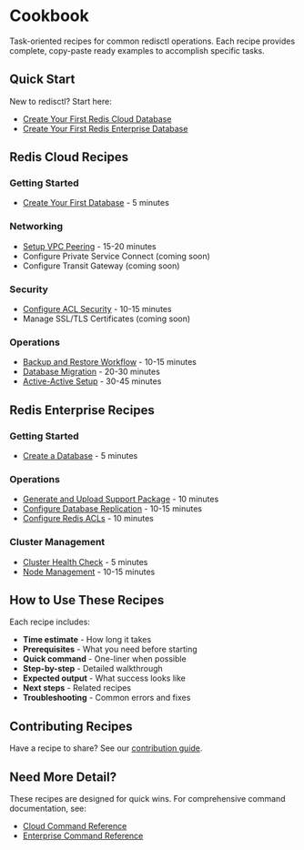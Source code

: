 # Cookbook

Task-oriented recipes for common redisctl operations. Each recipe provides complete, copy-paste ready examples to accomplish specific tasks.

## Quick Start

New to redisctl? Start here:
- [Create Your First Redis Cloud Database](cloud/create-first-database.md)
- [Create Your First Redis Enterprise Database](enterprise/create-database.md)

## Redis Cloud Recipes

### Getting Started
- [Create Your First Database](cloud/create-first-database.md) - 5 minutes

### Networking
- [Setup VPC Peering](cloud/setup-vpc-peering.md) - 15-20 minutes
- Configure Private Service Connect (coming soon)
- Configure Transit Gateway (coming soon)

### Security
- [Configure ACL Security](cloud/configure-acls.md) - 10-15 minutes
- Manage SSL/TLS Certificates (coming soon)

### Operations
- [Backup and Restore Workflow](cloud/backup-restore.md) - 10-15 minutes
- [Database Migration](cloud/database-migration.md) - 20-30 minutes
- [Active-Active Setup](cloud/active-active-setup.md) - 30-45 minutes

## Redis Enterprise Recipes

### Getting Started
- [Create a Database](enterprise/create-database.md) - 5 minutes

### Operations
- [Generate and Upload Support Package](enterprise/support-package.md) - 10 minutes
- [Configure Database Replication](enterprise/configure-replication.md) - 10-15 minutes
- [Configure Redis ACLs](enterprise/configure-redis-acls.md) - 10 minutes

### Cluster Management
- [Cluster Health Check](enterprise/cluster-health.md) - 5 minutes
- [Node Management](enterprise/node-management.md) - 10-15 minutes

## How to Use These Recipes

Each recipe includes:
- **Time estimate** - How long it takes
- **Prerequisites** - What you need before starting
- **Quick command** - One-liner when possible
- **Step-by-step** - Detailed walkthrough
- **Expected output** - What success looks like
- **Next steps** - Related recipes
- **Troubleshooting** - Common errors and fixes

## Contributing Recipes

Have a recipe to share? See our [contribution guide](../developer/contributing.md).

## Need More Detail?

These recipes are designed for quick wins. For comprehensive command documentation, see:
- [Cloud Command Reference](../cloud/README.md)
- [Enterprise Command Reference](../enterprise/README.md)
